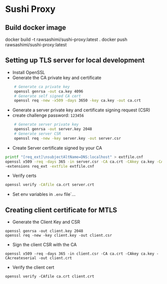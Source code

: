 # Sushi Proxy

## Build docker image
docker build -t rawsashimi/sushi-proxy:latest .
docker push rawsashimi/sushi-proxy:latest 

## Setting up TLS server for local development

- Install OpenSSL
- Generate the CA private key and certificate
```bash
    # Generate ca private key 
    openssl genrsa -out ca.key 4096
    # Generate self signed CA cert
    openssl req -new -x509 -days 3650 -key ca.key -out ca.crt
```

- Generate a server private key and certificate signing request (CSR)
- create challenge password: `123456`
```bash
    # Generate server private key
    openssl genrsa -out server.key 2048
    # Generate server CSR
    openssl req -new -key server.key -out server.csr
```

- Create Server certificate signed by your CA
```bash
printf "[req_ext]\nsubjectAltName=DNS:localhost" > extfile.cnf
openssl x509 -req -days 365 -in server.csr -CA ca.crt -CAkey ca.key -CAcreateserial -out server.crt \
-extensions req_ext -extfile extfile.cnf
```

- Verify certs
```bash
openssl verify -CAfile ca.crt server.crt
```

- Set env variables in `.env` file`...

## Creating client certificate for MTLS
- Generate the Client Key and CSR 
```
openssl genrsa -out client.key 2048
openssl req -new -key client.key -out client.csr
```

- Sign the client CSR with the CA
```
openssl x509 -req -days 365 -in client.csr -CA ca.crt -CAkey ca.key -CAcreateserial -out client.crt
```

- Verify the client cert
```
openssl verify -CAfile ca.crt client.crt
```

